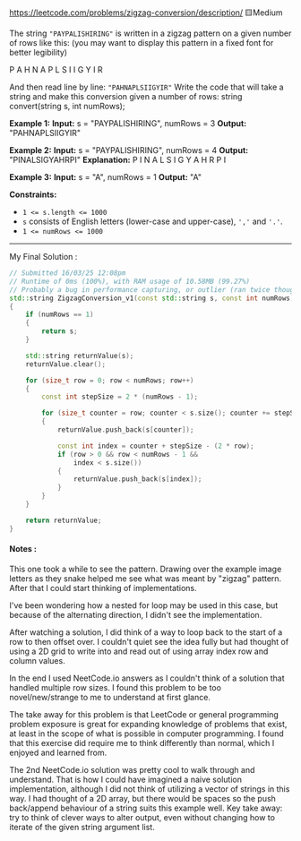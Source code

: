 https://leetcode.com/problems/zigzag-conversion/description/
🟨Medium

The string `"PAYPALISHIRING"` is written in a zigzag pattern on a given number of rows like this: (you may want to display this pattern in a fixed font for better legibility)

P   A   H   N
A P L S I I G
Y   I   R

And then read line by line: `"PAHNAPLSIIGYIR"`
Write the code that will take a string and make this conversion given a number of rows:
string convert(string s, int numRows);

**Example 1:**
**Input:** s = "PAYPALISHIRING", numRows = 3
**Output:** "PAHNAPLSIIGYIR"

**Example 2:**
**Input:** s = "PAYPALISHIRING", numRows = 4
**Output:** "PINALSIGYAHRPI"
**Explanation:**
P     I    N
A   L S  I G
Y A   H R
P     I

**Example 3:**
**Input:** s = "A", numRows = 1
**Output:** "A"

**Constraints:**

- `1 <= s.length <= 1000`
- `s` consists of English letters (lower-case and upper-case), `','` and `'.'`.
- `1 <= numRows <= 1000`

---

My Final Solution :
```cpp
// Submitted 16/03/25 12:08pm
// Runtime of 0ms (100%), with RAM usage of 10.58MB (99.27%)
// Probably a bug in performance capturing, or outlier (ran twice though).
std::string ZigzagConversion_v1(const std::string s, const int numRows)
{
    if (numRows == 1)
    {
        return s;
    }

    std::string returnValue(s);
    returnValue.clear();

    for (size_t row = 0; row < numRows; row++)
    {
        const int stepSize = 2 * (numRows - 1);

        for (size_t counter = row; counter < s.size(); counter += stepSize)
        {
            returnValue.push_back(s[counter]);

            const int index = counter + stepSize - (2 * row);
            if (row > 0 && row < numRows - 1 &&
                index < s.size())
            {
                returnValue.push_back(s[index]);
            }
        }
    }

    return returnValue;
}
```
#### Notes :
This one took a while to see the pattern. Drawing over the example image letters as they snake helped me see what was meant by "zigzag" pattern. After that I could start thinking of implementations.

I've been wondering how a nested for loop may be used in this case, but because of the alternating direction, I didn't see the implementation.

After watching a solution, I did think of a way to loop back to the start of a row to then offset over. I couldn't quiet see the idea fully but had thought of using a 2D grid to write into and read out of using array index row and column values.

In the end I used NeetCode.io answers as I couldn't think of a solution that handled multiple row sizes.
I found this problem to be too novel/new/strange to me to understand at first glance.

The take away for this problem is that LeetCode or general programming problem exposure is great for expanding knowledge of problems that exist, at least in the scope of what is possible in computer programming. I found that this exercise did require me to think differently than normal, which I enjoyed and learned from.

The 2nd NeetCode.io solution was pretty cool to walk through and understand. That is how I could have imagined a naive solution implementation, although I did not think of utilizing a vector of strings in this way. I had thought of a 2D array, but there would be spaces so the push back/append behaviour of a string suits this example well. Key take away: try to think of clever ways to alter output, even without changing how to iterate of the given string argument list.